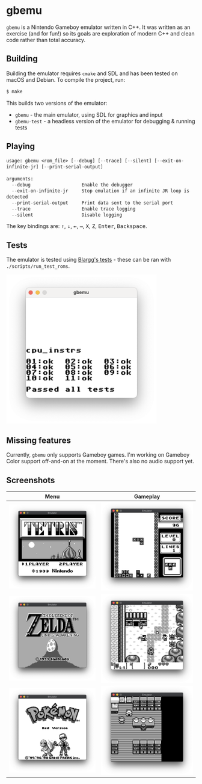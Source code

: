 # gbemu

`gbemu` is a Nintendo Gameboy emulator written in C++. It was written as an exercise (and for fun!) so its goals are exploration of modern C++ and clean code rather than total accuracy.

## Building

Building the emulator requires `cmake` and SDL and has been tested on macOS and Debian. To compile the project, run:

```sh
$ make
```

This builds two versions of the emulator:

* `gbemu` - the main emulator, using SDL for graphics and input
* `gbemu-test` - a headless version of the emulator for debugging & running tests

## Playing

```
usage: gbemu <rom_file> [--debug] [--trace] [--silent] [--exit-on-infinite-jr] [--print-serial-output]

arguments:
  --debug                   Enable the debugger
  --exit-on-infinite-jr     Stop emulation if an infinite JR loop is detected
  --print-serial-output     Print data sent to the serial port
  --trace                   Enable trace logging
  --silent                  Disable logging
```

The key bindings are: <kbd>&uarr;</kbd>, <kbd>&darr;</kbd>, <kbd>&larr;</kbd>, <kbd>&rarr;</kbd>, <kbd>X</kbd>, <kbd>Z</kbd>, <kbd>Enter</kbd>, <kbd>Backspace</kbd>.

## Tests

The emulator is tested using [Blargg's tests][blarggs] - these can be ran with `./scripts/run_test_roms`.

<img src="./.github/images/blarggs-tests-pass.png" width="400">

## Missing features

Currently, `gbemu` only supports Gameboy games. I'm working on Gameboy Color support off-and-on at the moment. There's also no audio support yet.

## Screenshots

Menu | Gameplay
:-------------------------:|:-------------------------:
<img src="./.github/images/tetris-menu.png" width="400"> | <img src="./.github/images/tetris-gameplay.png" width="400">
<img src="./.github/images/zelda-menu.png" width="400"> | <img src="./.github/images/zelda-gameplay.png" width="400">
<img src="./.github/images/pokemon-menu.png" width="400"> | <img src="./.github/images/pokemon-gameplay.png" width="400">

[blarggs]: http://gbdev.gg8.se/wiki/articles/Test_ROMs
